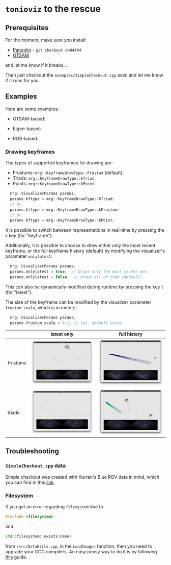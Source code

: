 # `tonioviz` to the rescue

## Prerequisites

For the moment, make sure you install:
- [Pangolin](https://github.com/stevenlovegrove/Pangolin) - `git checkout d484494`
- [GTSAM](https://github.com/borglab/gtsam)

and let me know if it breaks...

Then just checkout the `examples/SimpleCheckout.cpp` exec and let me know if it
runs for you.

<!-- You can install the necessary dependencies by just running the -->
<!-- `install-dependencies.sh` script. This will install: -->

<!-- - Pangolin -->

<!-- In addition, you need to have the following: -->

<!-- - GTSAM (negotiable if you guys think we should remove this dependency, should -->
<!--   be pretty easy to do) -->

## Examples

Here are some examples:

- GTSAM-based:

- Eigen-based:

- ROS-based:

### Drawing keyframes

The types of supported keyframes for drawing are:
- Frustums: `mrg::KeyframeDrawType::Frustum` (default),
- Triads: `mrg::KeyframeDrawType::kTriad`,
- Points: `mrg::KeyframeDrawType::kPoint`.

```cpp
  mrg::VisualizerParams params;
  params.kftype = mrg::KeyframeDrawType::kTriad;
  // Or
  params.kftype = mrg::KeyframeDrawType::kFrustum;
  // Or
  params.kftype = mrg::KeyframeDrawType::kPoint;
```

It is possible to switch between representations in real-time by pressing the
`k` key (for "keyframe").

Additionally, it is possible to choose to draw either only the most recent
keyframe, or the full keyframe history (default) by modifying the visualizer's
parameter `onlylatest`:

```cpp
  mrg::VisualizerParams params;
  params.onlylatest = true;  // Draws only the most recent one.
  params.onlylatest = false;  // Draws all of them (default).
```

This can also be dynamically modified during runtime by pressing the key `l`
(for "latest").

The size of the keyframe can be modified by the visualizer parameter
`frustum_scale`, which is in meters:

```cpp
  mrg::VisualizerParams params;
  params.frustum_scale = 0.1; // [m], default value.
```

|          | latest only                      | full history                   |
|----------|----------------------------------|--------------------------------|
| frustums | ![fl](assets/frustum-latest.png) | ![ff](assets/frustum-full.png) |
| triads   | ![tl](assets/triad-latest.png)   | ![tf](assets/triad-full.png)   |

## Troubleshooting

### `SimpleCheckout.cpp` data

Simple checkout was created with Kurran's Blue ROV data in mind, which you can
find in this
[link](https://drive.google.com/drive/folders/1c-FjAgZI91IUzn-MGl9Tl4CUMox31dPq).

### Filesystem

If you get an error regarding `filesystem` due to

```cpp
#include <filesystem>
```

and

```cpp
std::filesystem::exists(name)
```

from `/src/DataUtils.cpp`, in the `LoadImages` function, then you need to
upgrade your GCC compilers. An easy peasy way to do it is by following
[this](https://linuxize.com/post/how-to-install-gcc-compiler-on-ubuntu-18-04/)
guide.
